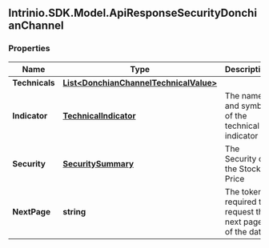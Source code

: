 ## Intrinio.SDK.Model.ApiResponseSecurityDonchianChannel
### Properties

Name | Type | Description | Notes
------------ | ------------- | ------------- | -------------
**Technicals** | [**List&lt;DonchianChannelTechnicalValue&gt;**](DonchianChannelTechnicalValue.md) |  | [optional] 
**Indicator** | [**TechnicalIndicator**](TechnicalIndicator.md) | The name and symbol of the technical indicator | [optional] 
**Security** | [**SecuritySummary**](SecuritySummary.md) | The Security of the Stock Price | [optional] 
**NextPage** | **string** | The token required to request the next page of the data | [optional] 

